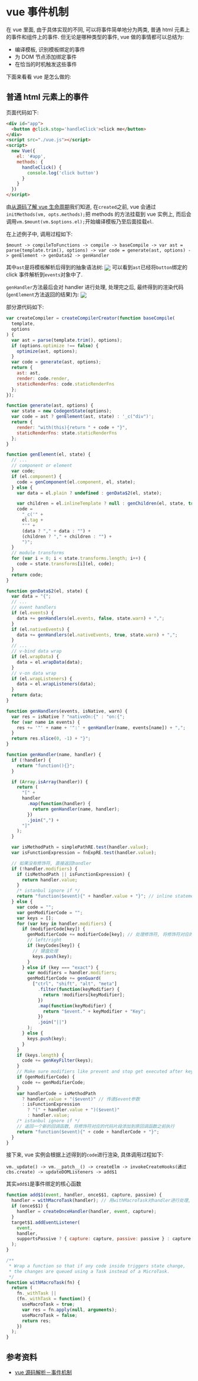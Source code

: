 # vue 事件机制

在 vue 里面, 由于具体实现的不同, 可以将事件简单地分为两类, 普通 html 元素上的事件和组件上的事件. 但无论是哪种类型的事件, vue 做的事情都可以总结为:

- 编译模板, 识别模板绑定的事件
- 为 DOM 节点添加绑定事件
- 在恰当的时机触发这些事件

下面来看看 vue 是怎么做的:

## 普通 html 元素上的事件

页面代码如下:

```html
<div id="app">
  <button @click.stop='handleClick'>click me</button>
</div>
<script src="./vue.js"></script>
<script>
  new Vue({
    el: '#app',
    methods: {
      handleClick() {
        console.log('click button')
      }
    }
  })
</script>
```

由[从源码了解 vue 生命周期](https://github.com/tzstone/blog/blob/master/vue/%E4%BB%8E%E6%BA%90%E7%A0%81%E4%BA%86%E8%A7%A3vue%E7%94%9F%E5%91%BD%E5%91%A8%E6%9C%9F.md)我们知道, 在`created`之前, vue 会通过`initMethods(vm, opts.methods);`把 methods 的方法挂载到 vue 实例上, 而后会调用`vm.$mount(vm.$options.el);`开始编译模板乃至后面挂载`el`. 

在上述例子中, 调用过程如下:

`$mount -> compileToFunctions -> compile -> baseCompile -> var ast = parse(template.trim(), options) -> var code = generate(ast, options) -> genElement -> genData$2 -> genHandler`

其中`ast`是将模板解析后得到的抽象语法树:
<img src="https://github.com/tzstone/MarkdownPhotos/blob/master/vue%E4%BA%8B%E4%BB%B6%E6%9C%BA%E5%88%B6-ast.jpeg" align=center />
可以看到`ast`已经将`button`绑定的 click 事件解析到`events`对象中了.

`genHandler`方法最后会对 handler 进行处理, 处理完之后, 最终得到的渲染代码(`genElement`方法返回的结果)为:
<img src="https://github.com/tzstone/MarkdownPhotos/blob/master/vue%E4%BA%8B%E4%BB%B6%E6%9C%BA%E5%88%B6-%E6%B8%B2%E6%9F%93code.jpeg" align=center />

部分源代码如下:

```javascript
var createCompiler = createCompilerCreator(function baseCompile(
  template,
  options
) {
  var ast = parse(template.trim(), options);
  if (options.optimize !== false) {
    optimize(ast, options);
  }
  var code = generate(ast, options);
  return {
    ast: ast,
    render: code.render,
    staticRenderFns: code.staticRenderFns
  };
});

function generate(ast, options) {
  var state = new CodegenState(options);
  var code = ast ? genElement(ast, state) : '_c("div")';
  return {
    render: "with(this){return " + code + "}",
    staticRenderFns: state.staticRenderFns
  };
}

function genElement(el, state) {
  // ...
  // component or element
  var code;
  if (el.component) {
    code = genComponent(el.component, el, state);
  } else {
    var data = el.plain ? undefined : genData$2(el, state);

    var children = el.inlineTemplate ? null : genChildren(el, state, true);
    code =
      "_c('" +
      el.tag +
      "'" +
      (data ? "," + data : "") +
      (children ? "," + children : "") +
      ")";
  }
  // module transforms
  for (var i = 0; i < state.transforms.length; i++) {
    code = state.transforms[i](el, code);
  }
  return code;
}

function genData$2(el, state) {
  var data = "{";
  // ...
  // event handlers
  if (el.events) {
    data += genHandlers(el.events, false, state.warn) + ",";
  }
  if (el.nativeEvents) {
    data += genHandlers(el.nativeEvents, true, state.warn) + ",";
  }
  // ...
  // v-bind data wrap
  if (el.wrapData) {
    data = el.wrapData(data);
  }
  // v-on data wrap
  if (el.wrapListeners) {
    data = el.wrapListeners(data);
  }
  return data;
}

function genHandlers(events, isNative, warn) {
  var res = isNative ? "nativeOn:{" : "on:{";
  for (var name in events) {
    res += '"' + name + '":' + genHandler(name, events[name]) + ",";
  }
  return res.slice(0, -1) + "}";
}

function genHandler(name, handler) {
  if (!handler) {
    return "function(){}";
  }

  if (Array.isArray(handler)) {
    return (
      "[" +
      handler
        .map(function(handler) {
          return genHandler(name, handler);
        })
        .join(",") +
      "]"
    );
  }

  var isMethodPath = simplePathRE.test(handler.value);
  var isFunctionExpression = fnExpRE.test(handler.value);

  // 如果没有修饰符, 直接返回handler
  if (!handler.modifiers) {
    if (isMethodPath || isFunctionExpression) {
      return handler.value;
    }
    /* istanbul ignore if */
    return "function($event){" + handler.value + "}"; // inline statement
  } else {
    var code = "";
    var genModifierCode = "";
    var keys = [];
    for (var key in handler.modifiers) {
      if (modifierCode[key]) {
        genModifierCode += modifierCode[key]; // 处理修饰符, 将修饰符对应的代码片段添加到handler, 如.stop就是将$event.stopPropagation();添加到handler
        // left/right
        if (keyCodes[key]) {
          // 键盘处理
          keys.push(key);
        }
      } else if (key === "exact") {
        var modifiers = handler.modifiers;
        genModifierCode += genGuard(
          ["ctrl", "shift", "alt", "meta"]
            .filter(function(keyModifier) {
              return !modifiers[keyModifier];
            })
            .map(function(keyModifier) {
              return "$event." + keyModifier + "Key";
            })
            .join("||")
        );
      } else {
        keys.push(key);
      }
    }
    if (keys.length) {
      code += genKeyFilter(keys);
    }
    // Make sure modifiers like prevent and stop get executed after key filtering
    if (genModifierCode) {
      code += genModifierCode;
    }
    var handlerCode = isMethodPath
      ? handler.value + "($event)" // 传递$event参数
      : isFunctionExpression
        ? "(" + handler.value + ")($event)"
        : handler.value;
    /* istanbul ignore if */
    // 返回一个新的回调函数, 将修饰符对应的代码片段添加到原回调函数之前执行
    return "function($event){" + code + handlerCode + "}";
  }
}
```

接下来, vue 实例会根据上述得到的`code`进行渲染, 具体调用过程如下:

`vm._update() -> vm.__patch__() -> createElm -> invokeCreateHooks(通过cbs.create) -> updateDOMListeners -> add$1`

其实`add$1`是事件绑定的核心函数

```javascript
function add$1(event, handler, once$$1, capture, passive) {
  handler = withMacroTask(handler); // 用withMacroTask对handler进行处理, 使得handler执行过程中触发的状态变化都保存到macrotask队列中, 详见https://juejin.im/post/5a1af88f5188254a701ec230
  if (once$$1) {
    handler = createOnceHandler(handler, event, capture);
  }
  target$1.addEventListener(
    event,
    handler,
    supportsPassive ? { capture: capture, passive: passive } : capture
  );
}

/**
 * Wrap a function so that if any code inside triggers state change,
 * the changes are queued using a Task instead of a MicroTask.
 */
function withMacroTask(fn) {
  return (
    fn._withTask ||
    (fn._withTask = function() {
      useMacroTask = true;
      var res = fn.apply(null, arguments);
      useMacroTask = false;
      return res;
    })
  );
}
```

## 参考资料

- [vue 源码解析－事件机制](https://segmentfault.com/a/1190000009750348)
